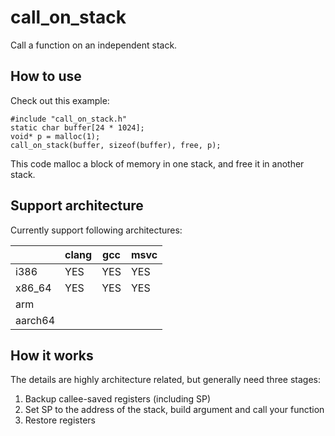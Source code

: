 # call_on_stack

Call a function on an independent stack.

## How to use

Check out this example:

```
#include "call_on_stack.h"
static char buffer[24 * 1024];
void* p = malloc(1);
call_on_stack(buffer, sizeof(buffer), free, p);
```

This code malloc a block of memory in one stack, and free it in another stack.

## Support architecture

Currently support following architectures:

|         | clang | gcc  | msvc |
| ------- | ----- | ---- | ---- |
| i386    | YES   | YES  | YES  |
| x86_64  | YES   | YES  | YES  |
| arm     |       |      |      |
| aarch64 |       |      |      |



## How it works

The details are highly architecture related, but generally need three stages:
1. Backup callee-saved registers (including SP)
2. Set SP to the address of the stack, build argument and call your function
3. Restore registers
